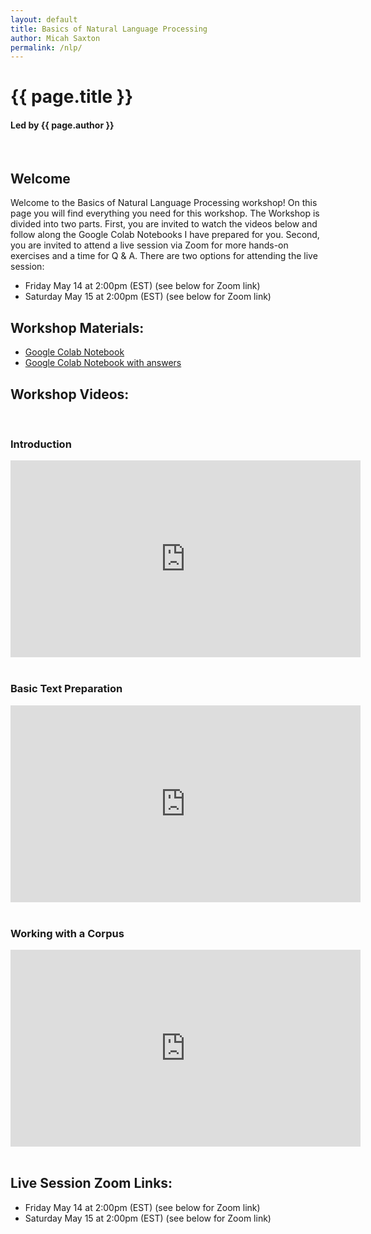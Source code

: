 ```yaml
---
layout: default
title: Basics of Natural Language Processing
author: Micah Saxton
permalink: /nlp/
---
```

# {{ page.title }}
#### Led by {{ page.author }}
&nbsp;    

## Welcome

Welcome to the Basics of Natural Language Processing workshop! On this page you will find everything you need for this workshop. The Workshop is divided into two parts. First, you are invited to watch the videos below and follow along the Google Colab Notebooks I have prepared for you. Second, you are invited to attend a live session via Zoom for more hands-on exercises and a time for Q & A. There are two options for attending the live session:
* Friday May 14 at 2:00pm (EST) (see below for Zoom link)
* Saturday May 15 at 2:00pm (EST) (see below for Zoom link)
&nbsp;    

## Workshop Materials:

* [Google Colab Notebook](https://colab.research.google.com/drive/1zlyEGPXngw0rSiEm5-YoIhnCL55dmbA7?usp=sharing)
* [Google Colab Notebook with answers](https://colab.research.google.com/drive/1tU12kdbr5qzVdr_oi8ZsfOdhniyLN438?usp=sharing) 
&nbsp;

## Workshop Videos:
&nbsp;

### Introduction
<iframe width="560" height="315" src="https://www.youtube.com/embed/EoOj09fhI6k" title="YouTube video player" frameborder="0" allow="accelerometer; autoplay; clipboard-write; encrypted-media; gyroscope; picture-in-picture" allowfullscreen></iframe>
&nbsp;

### Basic Text Preparation
<iframe width="560" height="315" src="https://www.youtube.com/embed/dYjk995MsaI" title="YouTube video player" frameborder="0" allow="accelerometer; autoplay; clipboard-write; encrypted-media; gyroscope; picture-in-picture" allowfullscreen></iframe>
&nbsp;

### Working with a Corpus
<iframe width="560" height="315" src="https://www.youtube.com/embed/Ftes-SNwA6s" title="YouTube video player" frameborder="0" allow="accelerometer; autoplay; clipboard-write; encrypted-media; gyroscope; picture-in-picture" allowfullscreen></iframe>
&nbsp;

## Live Session Zoom Links:
* Friday May 14 at 2:00pm (EST) (see below for Zoom link)
* Saturday May 15 at 2:00pm (EST) (see below for Zoom link)